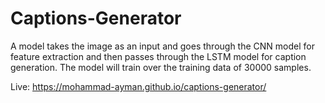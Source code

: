 # Captions-Generator

A model takes the image as an input and goes through the CNN model for feature extraction and then passes through the LSTM model for caption generation. The model will train over the training data of 30000 samples.


Live: https://mohammad-ayman.github.io/captions-generator/
